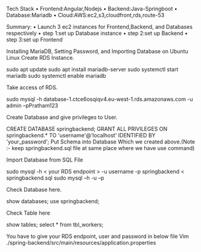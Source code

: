 Tech Stack
•	Frontend:Angular,Nodejs
•	Backend:Java-Springboot
•	Database:Mariadb
•	Cloud:AWS:ec2,s3,cloudfront,rds,route-53

Summary:
•	Launch 3 ec2 instances for Frontend,Backend, and Databases respectively
•	step 1:set up Database instance
•	step 2:set up Backend
•	step 3:set up Frontend

Installing MariaDB, Setting Password, and Importing Database on Ubuntu Linux
Create RDS Instance.

sudo apt update
sudo apt install mariadb-server
sudo systemctl start mariadb
sudo systemctl enable mariadb

 Take access of RDS.
 
sudo mysql -h database-1.ctce6osqiqv4.eu-west-1.rds.amazonaws.com -u admin –pPratham123

Create Database and give privileges to User.

CREATE DATABASE springbackend;
GRANT ALL PRIVILEGES ON springbackend.* TO 'username'@'localhost' IDENTIFIED BY 'your_password';
Put Schema into Database Which we created above.(Note :- keep springbackend.sql file at same place where we have use command)

Import Database from SQL File

sudo mysql  -h < your RDS endpoint > -u username -p springbackend < springbackend.sql
sudo mysql –h <ypur RDS endpoint > -u –p 

Check Database here.

show databases;
use springbackend;

Check Table here

show tables;
select * from tbl_workers;


You have to give your RDS endpoint, user and password in below file
Vim ./spring-backend/src/main/resources/application.properties

